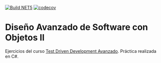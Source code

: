 [![Build NET5](https://github.com/rpgrca/tdd-course-2/actions/workflows/dotnetcore.yml/badge.svg)](https://github.com/rpgrca/tdd-course-2/actions/workflows/dotnetcore.yml) [![codecov](https://codecov.io/gh/rpgrca/tdd-course-2/branch/main/graph/badge.svg?token=y7P8L0Hoas)](https://codecov.io/gh/rpgrca/tdd-course-2)
# Diseño Avanzado de Software con Objetos II

Ejercicios del curso [Test Driven Development Avanzado](https://academia.10pines.com/course_contents/5-test-driven-development-avanzado). Práctica realizada en C#.
